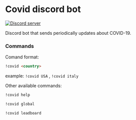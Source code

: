 # Covid discord bot

<a href="https://discord.gg/9nNegjx"><img src="https://discordapp.com/api/guilds/241578593937915905/embed.png" alt="Discord server" /></a>

Discord bot that sends periodically updates about COVID-19.

### Commands

Comand format:

```markdown
!covid <country>
```

example: `!covid USA` , `!covid italy`

Other available commands:

```markdown
!covid help
```

```markdown
!covid global
```

```markdown
!covid leadboard
```
